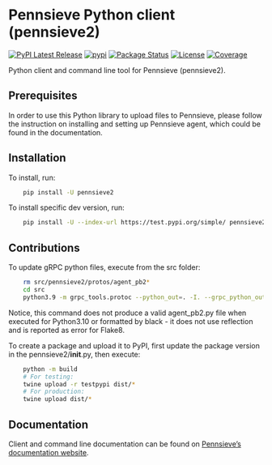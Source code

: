 Pennsieve Python client (pennsieve2)
================
[![PyPI Latest Release](https://img.shields.io/pypi/v/pennsieve2.svg)](https://pypi.org/project/pennsieve2/)
[![pypi](https://img.shields.io/pypi/pyversions/pennsieve2.svg)](https://pypi.org/project/pennsieve2/)
[![Package Status](https://img.shields.io/pypi/status/pennsieve2.svg)](https://pypi.org/project/pennsieve2/)
[![License](https://img.shields.io/pypi/l/pennsieve2.svg)](https://github.com/Pennsieve/pennsieve-agent-python/blob/main/LICENSE)
[![Coverage](https://codecov.io/github/pennsieve/pennsieve-agent-python/coverage.svg?branch=main)](https://codecov.io/gh/pennsieve/pennsieve-agent-python)

Python client and command line tool for Pennsieve (pennsieve2).


Prerequisites
-------------
In order to use this Python library to upload files to Pennsieve, please follow the instruction on installing and setting up Pennsieve agent, which could be found in the documentation.


Installation
------------

To install, run:

```bash
    pip install -U pennsieve2
```

To install specific dev version, run:
```bash
    pip install -U --index-url https://test.pypi.org/simple/ pennsieve2==0.0.5.post6
```

Contributions
--------------

To update gRPC python files, execute from the src folder:

```bash
    rm src/pennsieve2/protos/agent_pb2*
    cd src
    python3.9 -m grpc_tools.protoc --python_out=. -I. --grpc_python_out=. pennsieve2/protos/agent.proto
```
Notice, this command does not produce a valid agent_pb2.py file when executed for Python3.10 or formatted by black - it does not use reflection and is reported as error for Flake8.


To create a package and upload it to PyPI, first update the package version in the pennsieve2/__init__.py, then execute:

```bash
    python -m build
    # For testing:
    twine upload -r testpypi dist/*
    # For production:
    twine upload dist/*
```

Documentation
-------------

Client and command line documentation can be found on [Pennsieve’s documentation website](https://docs.pennsieve.io/docs/uploading-files-programmatically).

